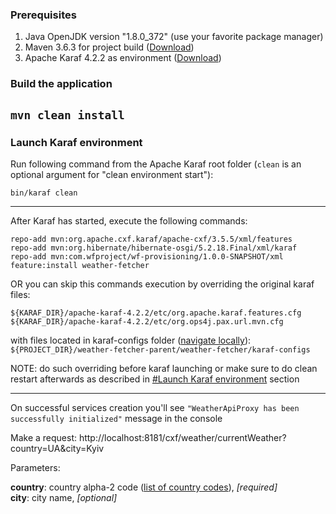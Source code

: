 ### Prerequisites
1. Java OpenJDK version "1.8.0_372" (use your favorite package manager)
2. Maven 3.6.3 for project build ([Download](https://maven.apache.org/docs/3.6.3/release-notes.html))
3. Apache Karaf 4.2.2 as environment ([Download](https://karaf.apache.org/archives))

### Build the application

`
mvn clean install
`
---
### Launch Karaf environment <a id="start_karaf"></a>
Run following command from the Apache Karaf root folder (`clean` is an optional argument for "clean environment start"):
```
bin/karaf clean
```
---
After Karaf has started, execute the following commands:
```
repo-add mvn:org.apache.cxf.karaf/apache-cxf/3.5.5/xml/features
repo-add mvn:org.hibernate/hibernate-osgi/5.2.18.Final/xml/karaf
repo-add mvn:com.wfproject/wf-provisioning/1.0.0-SNAPSHOT/xml
feature:install weather-fetcher
```
OR you can skip this commands execution by overriding the original karaf files:
```
${KARAF_DIR}/apache-karaf-4.2.2/etc/org.apache.karaf.features.cfg
${KARAF_DIR}/apache-karaf-4.2.2/etc/org.ops4j.pax.url.mvn.cfg
```
with files located in karaf-configs folder ([navigate locally](./weather-fetcher/karaf-configs)):
``
${PROJECT_DIR}/weather-fetcher-parent/weather-fetcher/karaf-configs
``

NOTE: do such overriding before karaf launching or make sure to do clean restart afterwards as described in [#Launch Karaf environment](#start_karaf) section

---

On successful services creation you'll see `"WeatherApiProxy has been successfully initialized"` message in the console

Make a request:
http://localhost:8181/cxf/weather/currentWeather?country=UA&city=Kyiv

Parameters:

**country**: country alpha-2 code ([list of country codes](https://www.iban.com/country-codes)), _[required]_  
**city**: city name, _[optional]_
